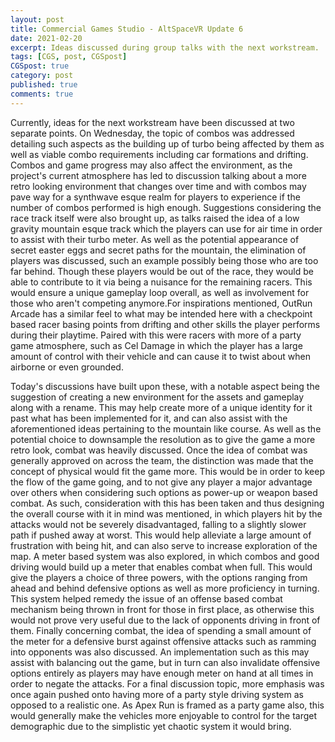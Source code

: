 ```yaml
---
layout: post
title: Commercial Games Studio - AltSpaceVR Update 6
date: 2021-02-20
excerpt: Ideas discussed during group talks with the next workstream.
tags: [CGS, post, CGSpost]
CGSpost: true
category: post
published: true
comments: true
---
```

Currently, ideas for the next workstream have been discussed at two separate points. On Wednesday, the topic of combos was addressed detailing such aspects as the building up of turbo being affected by them as well as viable combo requirements including car formations and drifting. Combos and game progress may also affect the environment, as the project's current atmosphere has led to discussion talking about a more retro looking environment that changes over time and with combos may pave way for a synthwave esque realm for players to experience if the number of combos performed is high enough. Suggestions considering the race track itself were also brought up, as talks raised the idea of a low gravity mountain esque track which the players can use for air time in order to assist with their turbo meter. As well as the potential appearance of secret easter eggs and secret paths for the mountain, the elimination of players was discussed, such an example possibly being those who are too far behind. Though these players would be out of the race, they would be able to contribute to it via being a nuisance for the remaining racers. This would ensure a unique gameplay loop overall, as well as involvement for those who aren't competing anymore.For inspirations mentioned, OutRun Arcade has a similar feel to what may be intended here with a checkpoint based racer basing points from drifting and other skills the player performs during their playtime. Paired with this were racers with more of a party game atmosphere, such as Cel Damage in which the player has a large amount of control with their vehicle and can cause it to twist about when airborne or even grounded. 

Today's discussions have built upon these, with a notable aspect being the suggestion of creating a new environment for the assets and gameplay along with a rename. This may help create more of a unique identity for it past what has been implemented for it, and can also assist with the aforementioned ideas pertaining to the mountain like course. As well as the potential choice to downsample the resolution as to give the game a more retro look, combat was heavily discussed. Once the idea of combat was generally approved on across the team, the distinction was made that the concept of physical would fit the game more. This would be in order to keep the flow of the game going, and to not give any player a major advantage over others when considering such options as power-up or weapon based combat. As such, consideration with this has been taken and thus designing the overall course with it in mind was mentioned, in which players hit by the attacks would not be severely disadvantaged, falling to a slightly slower path if pushed away at worst. This would help alleviate a large amount of frustration with being hit, and can also serve to increase exploration of the map. A meter based system was also explored, in which combos and good driving would build up a meter that enables combat when full. This would give the players a choice of three powers, with the options ranging from ahead and behind defensive options as well as more proficiency in turning. This system helped remedy the issue of an offense based combat mechanism being thrown in front for those in first place, as otherwise this would not prove very useful due to the lack of opponents driving in front of them. Finally concerning combat, the idea of spending a small amount of the meter for a defensive burst against offensive attacks such as ramming into opponents was also discussed. An implementation such as this may assist with balancing out the game, but in turn can also invalidate offensive options entirely as players may have enough meter on hand at all times in order to negate the attacks. For a final discussion topic, more emphasis was once again pushed onto having more of a party style driving system as opposed to a realistic one. As Apex Run is framed as a party game also, this would generally make the vehicles more enjoyable to control for the target demographic due to the simplistic yet chaotic system it would bring. 